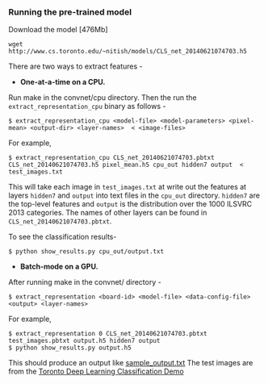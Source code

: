 ### Running the pre-trained model
Download the model [476Mb]
```
wget http://www.cs.toronto.edu/~nitish/models/CLS_net_20140621074703.h5
```

There are two ways to extract features -

- **One-at-a-time on a CPU.**

Run make in the convnet/cpu directory. Then the run the `extract_representation_cpu` binary as follows -
```
$ extract_representation_cpu <model-file> <model-parameters> <pixel-mean> <output-dir> <layer-names>  < <image-files>
```
For example,
```
$ extract_representation_cpu CLS_net_20140621074703.pbtxt CLS_net_20140621074703.h5 pixel_mean.h5 cpu_out hidden7 output  < test_images.txt
```
This will take each image in `test_images.txt` at write out the features at layers
`hidden7` and `output` into text files in the `cpu_out` directory. `hidden7` are the top-level features and `output` is the distribution over the 1000 ILSVRC 2013 categories.
The names of other layers can be found in `CLS_net_20140621074703.pbtxt`.

To see the classification results-
```
$ python show_results.py cpu_out/output.txt
```


- **Batch-mode on a GPU.**

After running make in the convnet/ directory -
```
$ extract_representation <board-id> <model-file> <data-config-file> <output> <layer-names>
```
For example,
```
$ extract_representation 0 CLS_net_20140621074703.pbtxt test_images.pbtxt output.h5 hidden7 output
$ python show_results.py output.h5
```
This should produce an output like [sample_output.txt](https://github.com/TorontoDeepLearning/convnet/blob/master/examples/imagenet/sample_output.txt) The test images are from the [Toronto Deep Learning Classification Demo](http://deeplearning.cs.toronto.edu/)

